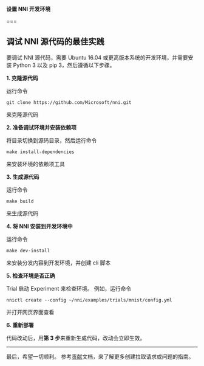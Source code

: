 **设置 NNI 开发环境**

===

## 调试 NNI 源代码的最佳实践

要调试 NNI 源代码，需要 Ubuntu 16.04 或更高版本系统的开发环境，并需要安装 Python 3 以及 pip 3，然后遵循以下步骤。

**1. 克隆源代码**

运行命令

    git clone https://github.com/Microsoft/nni.git
    

来克隆源代码

**2. 准备调试环境并安装依赖项**

将目录切换到源码目录，然后运行命令

    make install-dependencies
    

来安装环境的依赖项工具

**3. 生成源代码**

运行命令

    make build
    

来生成源代码

**4. 将 NNI 安装到开发环境中**

运行命令

    make dev-install
    

来安装分发内容到开发环境，并创建 cli 脚本

**5. 检查环境是否正确**

Trial 启动 Experiment 来检查环境。 例如，运行命令

    nnictl create --config ~/nni/examples/trials/mnist/config.yml
    

并打开网页界面查看

**6. 重新部署**

代码改动后，用**第 3 步**来重新生成代码，改动会立即生效。

* * *

最后，希望一切顺利。 参考[贡献](Contributing.md)文档，来了解更多创建拉取请求或问题的指南。
